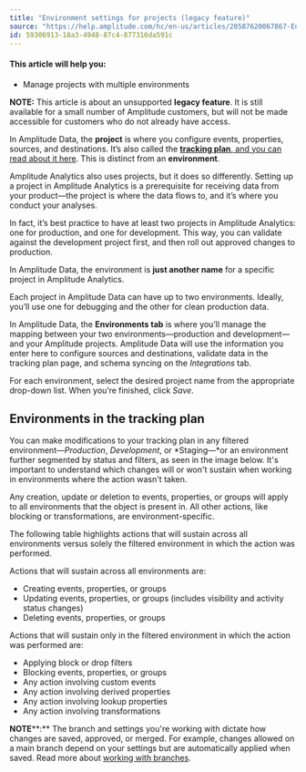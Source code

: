 ```yaml
---
title: "Environment settings for projects (legacy feature)"
source: "https://help.amplitude.com/hc/en-us/articles/20587620067867-Environment-settings-for-projects-legacy-feature-"
id: 59306913-18a3-4948-87c4-877316da591c
---
```


#### This article will help you:

* Manage projects with multiple environments

**NOTE:** This article is about an unsupported **legacy feature**. It is still available for a small number of Amplitude customers, but will not be made accessible for customers who do not already have access.

In Amplitude Data, the **project** is where you configure events, properties, sources, and destinations. It’s also called the [**tracking plan**, and you can read about it here](https://help.amplitude.com/hc/en-us/articles/5078731378203). This is distinct from an **environment**. 

Amplitude Analytics also uses projects, but it does so differently. Setting up a project in Amplitude Analytics is a prerequisite for receiving data from your product—the project is where the data flows to, and it’s where you conduct your analyses. 

In fact, it’s best practice to have at least two projects in Amplitude Analytics: one for production, and one for development. This way, you can validate against the development project first, and then roll out approved changes to production.

In Amplitude Data, the environment is **just another name** for a specific project in Amplitude Analytics. 

Each project in Amplitude Data can have up to two environments. Ideally, you’ll use one for debugging and the other for clean production data.

In Amplitude Data, the **Environments tab** is where you’ll manage the mapping between your two environments—production and development—and your Amplitude projects. Amplitude Data will use the information you enter here to configure sources and destinations, validate data in the tracking plan page, and schema syncing on the *Integrations* tab.

For each environment, select the desired project name from the appropriate drop-down list. When you’re finished, click *Save*.

## Environments in the tracking plan

You can make modifications to your tracking plan in any filtered environment—*Production*, *Development*, or *Staging—*or an environment further segmented by status and filters, as seen in the image below. It's important to understand which changes will or won't sustain when working in environments where the action wasn't taken.

Any creation, update or deletion to events, properties, or groups will apply to all environments that the object is present in. All other actions, like blocking or transformations, are environment-specific.

The following table highlights actions that will sustain across all environments versus solely the filtered environment in which the action was performed. 

Actions that will sustain across all environments are:

* Creating events, properties, or groups
* Updating events, properties, or groups (includes visibility and activity status changes)
* Deleting events, properties, or groups

Actions that will sustain only in the filtered environment in which the action was performed are:

* Applying block or drop filters
* Blocking events, properties, or groups
* Any action involving custom events
* Any action involving derived properties
* Any action involving lookup properties
* Any action involving transformations

**NOTE****:** The branch and settings you're working with dictate how changes are saved, approved, or merged. For example, changes allowed on a main branch depend on your settings but are automatically applied when saved. Read more about [working with branches](/docs/data/work-with-branches).
